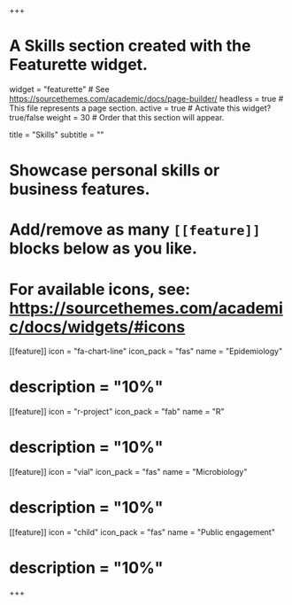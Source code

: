 +++
# A Skills section created with the Featurette widget.
widget = "featurette"  # See https://sourcethemes.com/academic/docs/page-builder/
headless = true  # This file represents a page section.
active = true  # Activate this widget? true/false
weight = 30  # Order that this section will appear.

title = "Skills"
subtitle = ""

# Showcase personal skills or business features.
# 
# Add/remove as many `[[feature]]` blocks below as you like.
# 
# For available icons, see: https://sourcethemes.com/academic/docs/widgets/#icons


[[feature]]
  icon = "fa-chart-line"
  icon_pack = "fas"
  name = "Epidemiology"
 # description = "10%"
 
[[feature]]
  icon = "r-project"
  icon_pack = "fab"
  name = "R"
 # description = "10%"  
  
[[feature]]
  icon = "vial"
  icon_pack = "fas"
  name = "Microbiology"
 # description = "10%"
 
[[feature]]
  icon = "child"
  icon_pack = "fas"
  name = "Public engagement"
 # description = "10%"
+++
